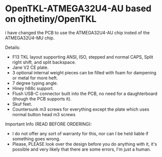 # OpenTKL-ATMEGA32U4-AU based on ojthetiny/OpenTKL

i have changed the PCB to use the ATMEGA32U4-AU chip insted of the ATMEGA32U4-MU chip.

Details:
 - F13 TKL layout supporting ANSI, ISO, stepped and normal CAPS, Split right shift, and split backspace.
 - Jane V2 CE plate.
 - 3 optional internal weight pieces can be filled with foam for dampening or metal for more heft.
 - 7 degree typing angle.
 - Hiney h88c support.
 - Flush USB-C connector built into the PCB, no need for a daughterboard (though the PCB supports it).
 - Skuf feet.
 - Countersunk m3 screws for everything except the plate which uses normal button head m3 screws


Important Info (READ BEFORE ORDERING):
 - I do not offer any sort of warranty for this, nor can I be held liable if something goes wrong.
 - Please, PLEASE look over the design before you do anything with it, it's possible and very likely that there are some errors, I'm just a human.

